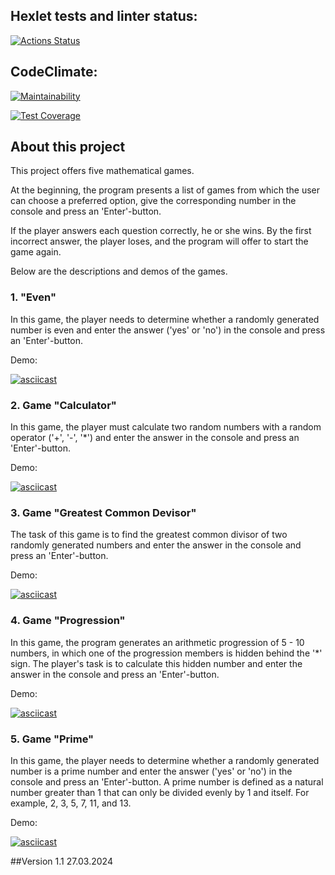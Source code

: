 ## Hexlet tests and linter status:
[![Actions Status](https://github.com/ElenaSolovyeva/java-project-lvl1/actions/workflows/hexlet-check.yml/badge.svg)](https://github.com/ElenaSolovyeva/java-project-lvl1/actions)

## CodeClimate:
[![Maintainability](https://api.codeclimate.com/v1/badges/51e08337c558b0172c7b/maintainability)](https://codeclimate.com/github/ElenaSolovyeva/java-project-lvl1/maintainability)

[![Test Coverage](https://api.codeclimate.com/v1/badges/51e08337c558b0172c7b/test_coverage)](https://codeclimate.com/github/ElenaSolovyeva/java-project-lvl1/test_coverage)

## About this project

This project offers five mathematical games. 

At the beginning, the program presents a list of games from which the user can choose a preferred option, give the corresponding number in the console and press an 'Enter'-button.

If the player answers each question correctly, he or she wins.
By the first incorrect answer, the player loses, and the program will offer to start the game again.
 
Below are the descriptions and demos of the games.

### 1. "Even"

In this game, the player needs to determine whether a randomly generated number is even and enter the answer ('yes' or 'no') in the console and press an 'Enter'-button.

Demo:
 
[![asciicast](https://asciinema.org/a/pbGbzVzMVAYf9iwGtZlWeyI1I.svg)](https://asciinema.org/a/pbGbzVzMVAYf9iwGtZlWeyI1I)


### 2. Game "Calculator"

In this game, the player must calculate two random numbers with a random operator ('+', '-', '*') and enter the answer in the console and press an 'Enter'-button.

Demo:
 
[![asciicast](https://asciinema.org/a/pbGbzVzMVAYf9iwGtZlWeyI1I.svg)](https://asciinema.org/a/pbGbzVzMVAYf9iwGtZlWeyI1I)


### 3. Game "Greatest Common Devisor"

The task of this game is to find the greatest common divisor of two randomly generated numbers and enter the answer in the console and press an 'Enter'-button.

Demo:

[![asciicast](https://asciinema.org/a/TlKVzJI0opi9HTGbjpbC4GBFM.svg)](https://asciinema.org/a/TlKVzJI0opi9HTGbjpbC4GBFM)


### 4. Game "Progression"

In this game, the program generates an arithmetic progression of 5 - 10 numbers, in which one of the progression members is hidden behind the '*' sign. The player's task is to calculate this hidden number and enter the answer in the console and press an 'Enter'-button.

Demo:

[![asciicast](https://asciinema.org/a/pu2ejDCkvdnUoMQ3GaoWdx6pO.svg)](https://asciinema.org/a/pu2ejDCkvdnUoMQ3GaoWdx6pO)

### 5. Game "Prime"
 
In this game, the player needs to determine whether a randomly generated number is a prime number and enter the answer ('yes' or 'no') in the console and press an 'Enter'-button. 
A prime number is defined as a natural number greater than 1 that can only be divided evenly by 1 and itself. For example, 2, 3, 5, 7, 11, and 13. 
 
 Demo:
 
[![asciicast](https://asciinema.org/a/wq7XDyNFF5y9c6lAqV6xKCGwT.svg)](https://asciinema.org/a/wq7XDyNFF5y9c6lAqV6xKCGwT)

##Version 1.1  27.03.2024
